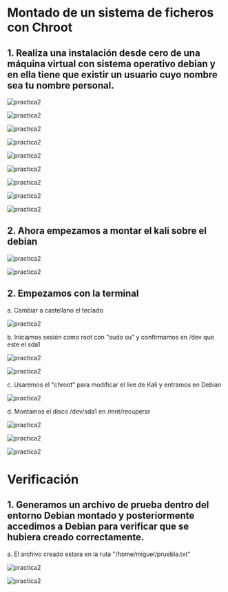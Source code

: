# Montado de un sistema de ficheros con Chroot
## 1.	Realiza una instalación desde cero de una máquina virtual con sistema operativo debian y en ella tiene que existir un usuario cuyo nombre sea tu nombre personal.

![practica2](imagenes/i1.png)

![practica2](imagenes/i2.png)

![practica2](imagenes/i3.png)

![practica2](imagenes/i4.png)

![practica2](imagenes/i5.png)

![practica2](imagenes/i6.png)

![practica2](imagenes/i7.png)

![practica2](imagenes/i8.png)

![practica2](imagenes/i9.png)

## 2. Ahora empezamos a montar el kali sobre el debian

![practica2](imagenes/i10.png)

![practica2](imagenes/i11.png)

## 2. Empezamos con la terminal

a. Cambiar a castellano el teclado

![practica2](imagenes/i12.png)

b. Iniciamos sesión como root con "sudo su" y confirmamos en /dev que este el sda1

![practica2](imagenes/i13.png)

![practica2](imagenes/i14.png)

c. Usaremos el "chroot" para modificar el live de Kali y entramos en Debian

![practica2](imagenes/i15.png)

d. Montamos el disco /dev/sda1 en /mnt/recuperar

![practica2](imagenes/i16.png)

![practica2](imagenes/i17.png)

![practica2](imagenes/i18.png)

# Verificación
## 1. Generamos un archivo de prueba dentro del entorno Debian montado y posteriormente accedimos a Debian para verificar que se hubiera creado correctamente.

a. El archivo creado estara en la ruta "/home/miguel/pruebla.txt"

![practica2](imagenes/i19.png)

![practica2](imagenes/i20.png)

